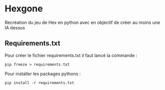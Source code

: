 # Hexgone

Recréation du jeu de Hex en python avec en objectif de créer au moins une IA dessus

## Requirements.txt

Pour créer le fichier requirements.txt il faut lancé la commande :

```pip freeze > requirements.txt```

Pour installer les packages pythons :

```pip install -r requirements.txt```